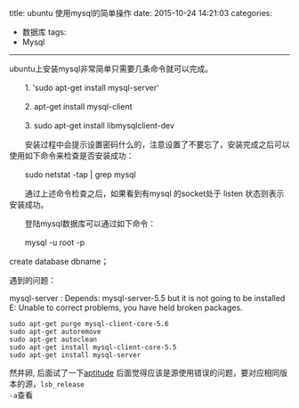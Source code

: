 title: ubuntu 使用mysql的简单操作
date: 2015-10-24 14:21:03
categories:
- 数据库
tags:
- Mysql
---


ubuntu上安装mysql非常简单只需要几条命令就可以完成。

　　1. 'sudo apt-get install mysql-server'
 
　　2. apt-get install mysql-client
 
　　3.  sudo apt-get install libmysqlclient-dev
 
　　安装过程中会提示设置密码什么的，注意设置了不要忘了，安装完成之后可以使用如下命令来检查是否安装成功：
 
　　sudo netstat -tap | grep mysql
 
　　通过上述命令检查之后，如果看到有mysql 的socket处于 listen 状态则表示安装成功。
 
　　登陆mysql数据库可以通过如下命令：
 
　　mysql -u root -p 


create database dbname；



遇到的问题：

mysql-server : Depends: mysql-server-5.5 but it is not going to be installed
E: Unable to correct problems, you have held broken packages.

```
sudo apt-get purge mysql-client-core-5.6
sudo apt-get autoremove
sudo apt-get autoclean
sudo apt-get install mysql-client-core-5.5
sudo apt-get install mysql-server 
```
然并卵,
后面试了一下[aptitude](http://baike.baidu.com/link?url=tUAAth_0e71ZBGWOArrnufdAk3Hg3frsWXq6VsxOFIIdjP-0ngvFDV5MOdOxUf-5vZ-K-7dPMKqnQpqWeTVtLq)
后面觉得应该是源使用错误的问题，要对应相同版本的源，<code>lsb_release -a</code>查看